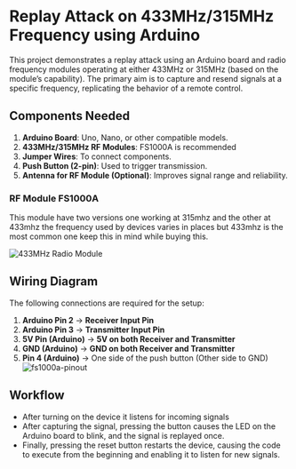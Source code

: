 # **Replay Attack on 433MHz/315MHz Frequency using Arduino**

This project demonstrates a replay attack using an Arduino board and radio frequency modules operating at either 433MHz or 315MHz (based on the module’s capability). The primary aim is to capture and resend signals at a specific frequency, replicating the behavior of a remote control.

## **Components Needed**
1. **Arduino Board**: Uno, Nano, or other compatible models.
2. **433MHz/315MHz RF Modules**: FS1000A is recommended 
3. **Jumper Wires**: To connect components.
4. **Push Button (2-pin)**: Used to trigger transmission.
5. **Antenna for RF Module (Optional)**: Improves signal range and reliability.

### **RF Module FS1000A**
This module have two versions one working at 315mhz and the other at 433mhz the frequency used by devices varies in places but 433mhz is the most common one keep this in mind while buying this. 

![433MHz Radio Module](https://github.com/user-attachments/assets/ff3e5f46-3600-4a97-903f-3a51a0c7b552)

## **Wiring Diagram**
The following connections are required for the setup:

1. **Arduino Pin 2** → **Receiver Input Pin**
2. **Arduino Pin 3** → **Transmitter Input Pin**
3. **5V Pin (Arduino)** → **5V on both Receiver and Transmitter**
4. **GND (Arduino)** → **GND on both Receiver and Transmitter**
5. **Pin 4 (Arduino)** → One side of the push button (Other side to GND)
![fs1000a-pinout](https://github.com/user-attachments/assets/b2234e3e-bde6-494d-876f-9cd5f12cc1ca)

## Workflow
- After turning on the device it listens for incoming signals
- After capturing the signal, pressing the button causes the LED on the Arduino board to blink, and the signal is replayed once.
- Finally, pressing the reset button restarts the device, causing the code to execute from the beginning and enabling it to listen for new signals.


